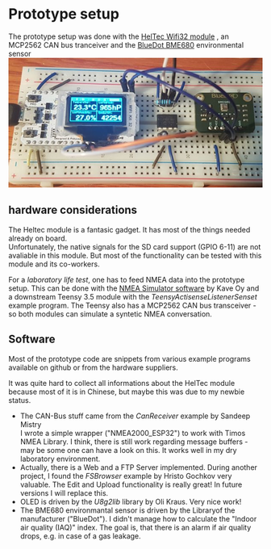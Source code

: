 # Prototype setup

The prototype setup was done with the [HelTec Wifi32 module](https://www.amazon.de/gp/product/B076P8GRWV/ref=oh_aui_detailpage_o04_s00?ie=UTF8&psc=1)
, an MCP2562 CAN bus tranceiver and the [BlueDot BME680](https://www.bluedot.space/bme680/) environmental sensor  
![prototype configuration](https://github.com/petermuenstermann/SeaIA/blob/prototyve-dev/prototype/images/SeaIA_prototype.jpg)

## hardware considerations
The Heltec module is a fantasic gadget. It has most of the things needed already on board.  
Unfortunately, the native signals for the SD card support (GPIO 6-11) are not avaliable in this module. But most of the functionality can be tested with this module and its co-workers.

For a _laboratory life test_, one has to feed NMEA data into the prototype setup. This can be done with the [NMEA Simulator software](http://www.kave.fi/Apps/) by Kave Oy and a downstream Teensy 3.5 module with the _TeensyActisenseListenerSenset_ example program.
The Teensy also has a MCP2562 CAN bus transceiver - so both modules can simulate a syntetic NMEA conversation.

## Software
Most of the prototype code are snippets from various example programs available on github or from the hardware suppliers.

It was quite hard to collect all informations about the HelTec module because most of it is in Chinese, but maybe this was due to my newbie status.  
* The CAN-Bus stuff came from the _CanReceiver_ example by Sandeep Mistry  
I wrote a simple wrapper ("NMEA2000_ESP32") to work with Timos NMEA Library. I think, there is still work regarding message buffers - may be some one can have a look on this. It works well in my dry laboratory environment.
* Actually, there is a Web and a FTP Server implemented. During another project, I found the _FSBrowser_ example by Hristo Gochkov very valuable. The Edit and Upload functionality is really great! In future versions I will replace this.
* OLED is driven by the _U8g2lib_ library by Oli Kraus. Very nice work!
* The BME680 environmantal sensor is driven by the Libraryof the manufacturer ("BlueDot"). I didn't manage how to calculate the "Indoor air quality (IAQ)" index. The goal is, that there is an alarm if air quality drops, e.g. in case of a gas leakage.

